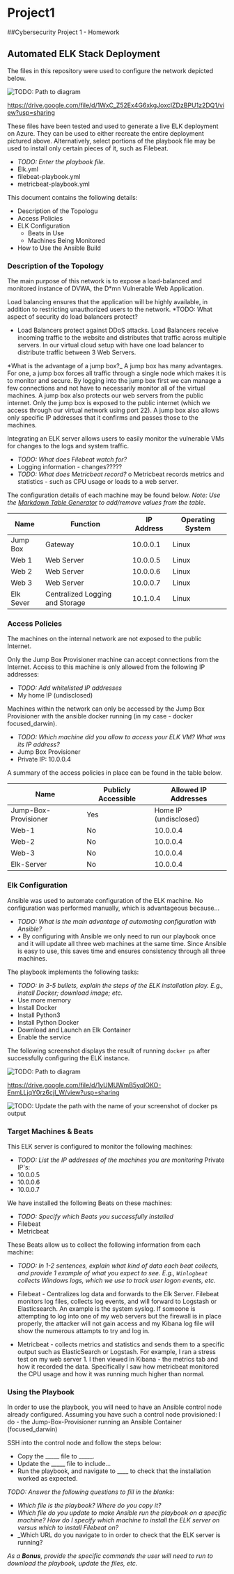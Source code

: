 # Project1
##Cybersecurity Project 1 - Homework
## Automated ELK Stack Deployment

The files in this repository were used to configure the network depicted below.

![TODO: Path to diagram](Diagrams/Diagram.png)

https://drive.google.com/file/d/1WxC_Z52Ex4G6xkgJoxcIZDzBPU1z2DQ1/view?usp=sharing


These files have been tested and used to generate a live ELK deployment on Azure. They can be used to either recreate the entire deployment pictured above. Alternatively, select portions of the playbook file may be used to install only certain pieces of it, such as Filebeat.

  - _TODO: Enter the playbook file._
  - Elk.yml
  - filebeat-playbook.yml
  - metricbeat-playbook.yml

This document contains the following details:
- Description of the Topologu
- Access Policies
- ELK Configuration
  - Beats in Use
  - Machines Being Monitored
- How to Use the Ansible Build


### Description of the Topology

The main purpose of this network is to expose a load-balanced and monitored instance of DVWA, the D*mn Vulnerable Web Application.

Load balancing ensures that the application will be highly available, in addition to restricting unauthorized users to the network.
*TODO: What aspect of security do load balancers protect?
- Load Balancers protect against DDoS attacks.  Load Balancers receive incoming traffic to the website and distributes that traffic across multiple servers. In our virtual cloud setup with have one load balancer to distribute traffic between 3 Web Servers.

*What is the advantage of a jump box?_
A jump box has many advantages. For one, a jump box forces all traffic through a single node which makes it is to monitor and secure.  By logging into the jump box first we can manage a few connections and not have to necessarily monitor all of the virtual machines.  A jump box also protects our web servers from the public internet.  Only the jump box is exposed to the public internet (which we access through our virtual network using port 22).  A jump box also allows only specific IP addresses that it confirms and passes those to the machines.  

Integrating an ELK server allows users to easily monitor the vulnerable VMs for changes to the logs and system traffic.
- _TODO: What does Filebeat watch for?_
- Logging information - changes?????
- _TODO: What does Metricbeat record?_
o	Metricbeat records metrics and statistics - such as CPU usage or loads to a web server.

The configuration details of each machine may be found below.
_Note: Use the [Markdown Table Generator](http://www.tablesgenerator.com/markdown_tables) to add/remove values from the table_.

| Name     | Function                         | IP Address | Operating System |
|----------|----------------------------------|------------|------------------|
| Jump Box | Gateway                          | 10.0.0.1   | Linux            |
| Web 1    | Web Server                       | 10.0.0.5   | Linux            |
| Web 2    | Web Server                       | 10.0.0.6   | Linux            |
| Web 3    | Web Server                       | 10.0.0.7   | Linux            |
| Elk Sever| Centralized Logging and Storage  | 10.1.0.4   | Linux            |

### Access Policies

The machines on the internal network are not exposed to the public Internet. 

Only the Jump Box Provisioner machine can accept connections from the Internet. Access to this machine is only allowed from the following IP addresses:
- _TODO: Add whitelisted IP addresses_
- My home IP (undisclosed)

Machines within the network can only be accessed by the Jump Box Provisioner with the ansible docker running (in my case - docker focused_darwin).
- _TODO: Which machine did you allow to access your ELK VM? What was its IP address?_
- Jump Box Provisioner
- Private IP: 10.0.0.4

A summary of the access policies in place can be found in the table below.

| Name                 | Publicly Accessible | Allowed IP Addresses  |
|----------------------|---------------------|-----------------------|
| Jump-Box-Provisioner | Yes                 | Home IP (undisclosed) |
| Web-1                | No                  | 10.0.0.4              |
| Web-2                | No                  | 10.0.0.4              |
| Web-3                | No                  | 10.0.0.4              |
| Elk-Server           | No                  | 10.0.0.4              |

### Elk Configuration

Ansible was used to automate configuration of the ELK machine. No configuration was performed manually, which is advantageous because...
- _TODO: What is the main advantage of automating configuration with Ansible?_
- •	By configuring with Ansible we only need to run our playbook once and it will update all three web machines at the same time. Since Ansible is easy to use, this saves time and ensures consistency through all three machines.

The playbook implements the following tasks:
- _TODO: In 3-5 bullets, explain the steps of the ELK installation play. E.g., install Docker; download image; etc._
- Use more memory
- Install Docker
- Install Python3
- Install Python Docker
- Download and Launch an Elk Container
- Enable the service

The following screenshot displays the result of running `docker ps` after successfully configuring the ELK instance.

![TODO: Path to diagram](Diagrams/ELK.png.JPG)

https://drive.google.com/file/d/1yUMUWmB5yqlOKO-EnmLLjqY0rz6cjI_W/view?usp=sharing


![TODO: Update the path with the name of your screenshot of docker ps output](Images/docker_ps_output.png)

### Target Machines & Beats
This ELK server is configured to monitor the following machines:
- _TODO: List the IP addresses of the machines you are monitoring_
Private IP's:
- 10.0.0.5
- 10.0.0.6
- 10.0.0.7

We have installed the following Beats on these machines:
- _TODO: Specify which Beats you successfully installed_
- Filebeat
- Metricbeat

These Beats allow us to collect the following information from each machine:
- _TODO: In 1-2 sentences, explain what kind of data each beat collects, and provide 1 example of what you expect to see. E.g., `Winlogbeat` collects Windows logs, which we use to track user logon events, etc._
- Filebeat - Centralizes log data and forwards to the Elk Server. Filebeat monitors log files, collects log events, and will forward to Logstash or Elasticsearch.  An example is the system syslog.  If someone is attempting to log into one of my web servers but the firewall is in place properly, the attacker will not gain access and my Kibana log file will show the numerous attampts to try and log in.

- Metricbeat - collects metrics and statistics and sends them to a specific output such as ElasticSearch or Logstash.  For example, I ran a stress test on my web server 1.  I then viewed in Kibana - the metrics tab and how it recorded the data.  Specifically I saw how metricbeat monitored the CPU usage and how it was running much higher than normal.

### Using the Playbook
In order to use the playbook, you will need to have an Ansible control node already configured. Assuming you have such a control node provisioned: I do - the Jump-Box-Provisioner running an Ansible Container (focused_darwin)

SSH into the control node and follow the steps below:
- Copy the _____ file to _____.
- Update the _____ file to include...
- Run the playbook, and navigate to ____ to check that the installation worked as expected.

_TODO: Answer the following questions to fill in the blanks:_
- _Which file is the playbook? Where do you copy it?_
- _Which file do you update to make Ansible run the playbook on a specific machine? How do I specify which machine to install the ELK server on versus which to install Filebeat on?_
- _Which URL do you navigate to in order to check that the ELK server is running?

_As a **Bonus**, provide the specific commands the user will need to run to download the playbook, update the files, etc._
